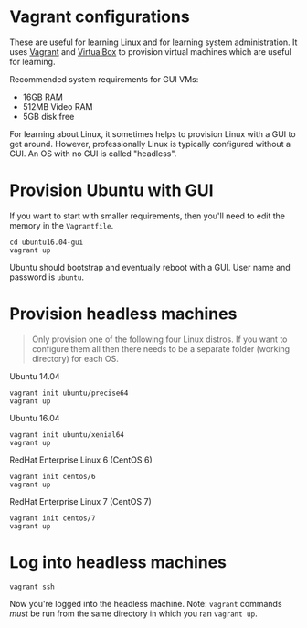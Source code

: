 # Vagrant configurations

These are useful for learning Linux and for learning system administration.  It
uses [Vagrant][vagrant] and [VirtualBox][vbox] to provision virtual machines
which are useful for learning.

Recommended system requirements for GUI VMs:

* 16GB RAM
* 512MB Video RAM
* 5GB disk free

For learning about Linux, it sometimes helps to provision Linux with a GUI to
get around.  However, professionally Linux is typically configured without a
GUI.  An OS with no GUI is called "headless".

# Provision Ubuntu with GUI

If you want to start with smaller requirements, then you'll need to edit the
memory in the `Vagrantfile`.

    cd ubuntu16.04-gui
    vagrant up

Ubuntu should bootstrap and eventually reboot with a GUI.  User name and
password is `ubuntu`.

# Provision headless machines

> Only provision one of the following four Linux distros.  If you want to
> configure them all then there needs to be a separate folder (working
> directory) for each OS.

Ubuntu 14.04

    vagrant init ubuntu/precise64
    vagrant up

Ubuntu 16.04

    vagrant init ubuntu/xenial64
    vagrant up

RedHat Enterprise Linux 6 (CentOS 6)

    vagrant init centos/6
    vagrant up

RedHat Enterprise Linux 7 (CentOS 7)

    vagrant init centos/7
    vagrant up

# Log into headless machines

    vagrant ssh

Now you're logged into the headless machine.  Note: `vagrant` commands _must_ be
run from the same directory in which you ran `vagrant up`.

[vagrant]: https://www.vagrantup.com/
[vbox]: https://www.virtualbox.org/
